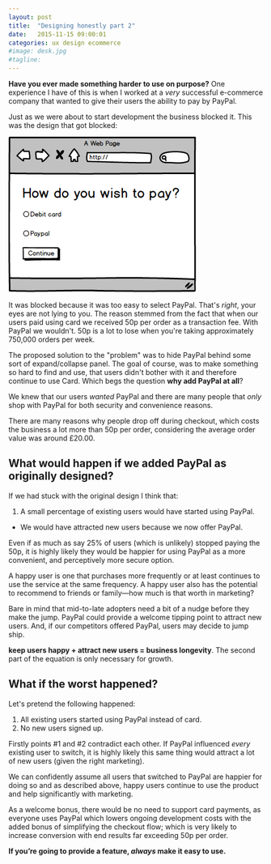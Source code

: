 ```yaml
---
layout: post
title:  "Designing honestly part 2"
date:   2015-11-15 09:00:01
categories: ux design ecommerce
#image: desk.jpg
#tagline:
---
```


**Have you ever made something harder to use on purpose?** One experience I have of this is when I worked at a *very* successful e-commerce company that wanted to give their users the ability to pay by PayPal.

Just as we were about to start development the business blocked it. This was the design that got blocked:

<div class="image">
	<img src="/assets/img/paymentchoice.png" alt="Payment choice page" width="371">
</div>

It was blocked because it was too easy to select PayPal. That's *right*, your eyes are not lying to you. The reason stemmed from the fact that when our users paid using card we received 50p per order as a transaction fee. With PayPal we wouldn't. 50p is a lot to lose when you're taking approximately 750,000 orders per week.

The proposed solution to the "problem" was to hide PayPal behind some sort of expand/collapse panel. The goal of course, was to make something so hard to find and use, that users didn't bother with it and therefore continue to use Card. Which begs the question **why add PayPal at all**?

We knew that our users *wanted* PayPal and there are many people that *only* shop with PayPal for both security and convenience reasons.

There are many reasons why people drop off during checkout, which costs the business a lot more than 50p per order, considering the average order value was around £20.00.

## What would happen if we added PayPal as originally designed?

If we had stuck with the original design I think that:

1. A small percentage of existing users would have started using PayPal.
* We would have attracted new users because we now offer PayPal.

Even if as much as say 25% of users (which is unlikely) stopped paying the 50p, it is highly likely they would be happier for using PayPal as a more convenient, and perceptively more secure option.

A happy user is one that purchases more frequently or at least continues to use the service at the same frequency. A happy user also has the potential to recommend to friends or family&mdash;how much is that worth in marketing?

Bare in mind that mid-to-late adopters need a bit of a nudge before they make the jump. PayPal could provide a welcome tipping point to attract new users. And, if our competitors offered PayPal, users may decide to jump ship.

**keep users happy + attract new users = business longevity**. The second part of the equation is only necessary for growth.

## What if the worst happened?

Let's pretend the following happened:

1. All existing users started using PayPal instead of card.
2. No new users signed up.

Firstly points #1 and #2 contradict each other. If PayPal influenced *every* existing user to switch, it is highly likely this same thing would attract a lot of new users (given the right marketing).

We can confidently assume all users that switched to PayPal are happier for doing so and as described above, happy users continue to use the product and help significantly with marketing.

As a welcome bonus, there would be no need to support card payments, as everyone uses PayPal which lowers ongoing development costs with the added bonus of simplifying the checkout flow; which is very likely to increase conversion with end results far exceeding 50p per order.

**If you’re going to provide a feature, *always* make it easy to use.**